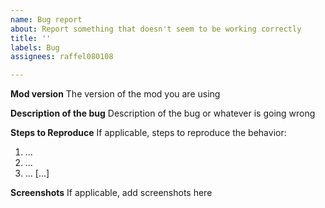 ```yaml
---
name: Bug report
about: Report something that doesn't seem to be working correctly
title: ''
labels: Bug
assignees: raffel080108

---
```


**Mod version**
The version of the mod you are using

**Description of the bug**
Description of the bug or whatever is going wrong

**Steps to Reproduce**
If applicable, steps to reproduce the behavior:
1. ...
2. ... 
3. ...
[...]

**Screenshots**
If applicable, add screenshots here
